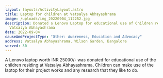 ```yaml
---
layout: layouts/ActivityLayout.astro
title: Laptop for children at Vatsalya Abhayashrama
image: /uploads/img_20220904_112252.jpg
description: Donated a Lenovo Laptop for educational use of Children residing at
  Vatsalya Abhayashrama
date: 2022-09-04
causeAndProjectType: "Other: Awareness, Education and Advocacy"
address: Vatsalya Abhayashrama, Wilson Garden, Bangalore
served: 30
---
```

A Lenovo laptop worth INR 25000/- was donated for educational use of the children residing at Vatsalya Abhayashrama. Children can make use of the laptop for their project works and any research that they like to do.